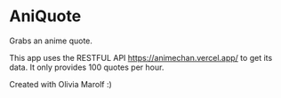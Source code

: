 # AniQuote
Grabs an anime quote.

This app uses the RESTFUL API https://animechan.vercel.app/ to get its data. 
It only provides 100 quotes per hour.

Created with Olivia Marolf :)

